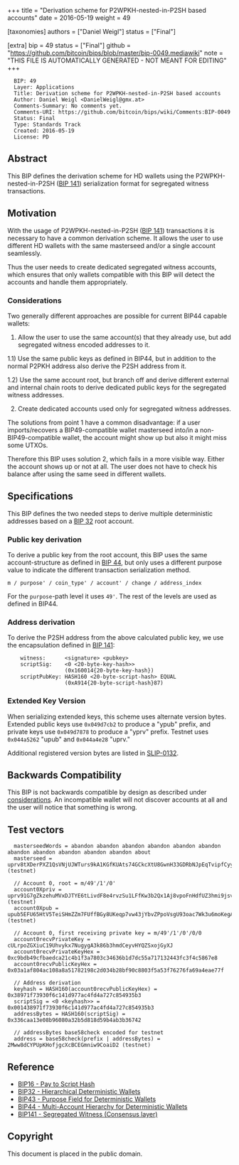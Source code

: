 
+++
title = "Derivation scheme for P2WPKH-nested-in-P2SH based accounts"
date = 2016-05-19
weight = 49

[taxonomies]
authors = ["Daniel Weigl"]
status = ["Final"]

[extra]
bip = 49
status = ["Final"]
github = "https://github.com/bitcoin/bips/blob/master/bip-0049.mediawiki"
note = "THIS FILE IS AUTOMATICALLY GENERATED - NOT MEANT FOR EDITING"
+++

```
  BIP: 49
  Layer: Applications
  Title: Derivation scheme for P2WPKH-nested-in-P2SH based accounts
  Author: Daniel Weigl <DanielWeigl@gmx.at>
  Comments-Summary: No comments yet.
  Comments-URI: https://github.com/bitcoin/bips/wiki/Comments:BIP-0049
  Status: Final
  Type: Standards Track
  Created: 2016-05-19
  License: PD
```

<h2>Abstract</h2>


This BIP defines the derivation scheme for HD wallets using the P2WPKH-nested-in-P2SH (<a href="/141" target="_blank">BIP 141</a>) serialization format for segregated witness transactions.

<h2>Motivation</h2>


With the usage of P2WPKH-nested-in-P2SH (<a href="/141" target="_blank">BIP 141</a>) transactions it is necessary to have a common derivation scheme.
It allows the user to use different HD wallets with the same masterseed and/or a single account seamlessly.

Thus the user needs to create dedicated segregated witness accounts, which ensures that only wallets compatible with this BIP
will detect the accounts and handle them appropriately.

<h3>Considerations</h3>

Two generally different approaches are possible for current BIP44 capable wallets:

1) Allow the user to use the same account(s) that they already use, but add segregated witness encoded addresses to it.

1.1) Use the same public keys as defined in BIP44, but in addition to the normal P2PKH address also derive the P2SH address from it.

1.2) Use the same account root, but branch off and derive different external and internal chain roots to derive dedicated public keys for the segregated witness addresses.

2) Create dedicated accounts used only for segregated witness addresses.

The solutions from point 1 have a common disadvantage: if a user imports/recovers a BIP49-compatible wallet masterseed into/in a non-BIP49-compatible wallet, the account might show up but also it might miss some UTXOs.

Therefore this BIP uses solution 2, which fails in a more visible way. Either the account shows up or not at all. The user does not have to check his balance after using the same seed in different wallets.


<h2>Specifications</h2>


This BIP defines the two needed steps to derive multiple deterministic addresses based on a <a href="/32" target="_blank">BIP 32</a> root account.

<h3>Public key derivation</h3>


To derive a public key from the root account, this BIP uses the same account-structure as defined in
<a href="/44" target="_blank">BIP 44</a>, but only uses a different purpose value to indicate the different transaction
serialization method.

```
m / purpose' / coin_type' / account' / change / address_index
```

For the `purpose`-path level it uses `49'`. The rest of the levels are used as defined in BIP44.


<h3>Address derivation</h3>


To derive the P2SH address from the above calculated public key, we use the encapsulation defined in <a href="/141" target="_blank">BIP 141</a>:

```
    witness:      <signature> <pubkey>
    scriptSig:    <0 <20-byte-key-hash>>
                  (0x160014{20-byte-key-hash})
    scriptPubKey: HASH160 <20-byte-script-hash> EQUAL
                  (0xA914{20-byte-script-hash}87)
```



<h3>Extended Key Version</h3>


When serializing extended keys, this scheme uses alternate version bytes. Extended public keys use `0x049d7cb2` to produce a "ypub" prefix, and private keys use `0x049d7878` to produce a "yprv" prefix. Testnet uses `0x044a5262` "upub" and `0x044a4e28` "uprv."

Additional registered version bytes are listed in <a href="https://github.com/satoshilabs/slips/blob/master/slip-0132.md" target="_blank">SLIP-0132</a>.


<h2>Backwards Compatibility</h2>


This BIP is not backwards compatible by design as described under <a href="#considerations" target="_blank">considerations</a>. An incompatible wallet will not discover accounts at all and the user will notice that something is wrong.


<h2>Test vectors</h2>


```
  masterseedWords = abandon abandon abandon abandon abandon abandon abandon abandon abandon abandon abandon about
  masterseed = uprv8tXDerPXZ1QsVNjUJWTurs9kA1KGfKUAts74GCkcXtU8GwnH33GDRbNJpEqTvipfCyycARtQJhmdfWf8oKt41X9LL1zeD2pLsWmxEk3VAwd (testnet)

  // Account 0, root = m/49'/1'/0'
  account0Xpriv = uprv91G7gZkzehuMVxDJTYE6tLivdF8e4rvzSu1LFfKw3b2Qx1Aj8vpoFnHdfUZ3hmi9jsvPifmZ24RTN2KhwB8BfMLTVqaBReibyaFFcTP1s9n (testnet)
  account0Xpub = upub5EFU65HtV5TeiSHmZZm7FUffBGy8UKeqp7vw43jYbvZPpoVsgU93oac7Wk3u6moKegAEWtGNF8DehrnHtv21XXEMYRUocHqguyjknFHYfgY (testnet)

  // Account 0, first receiving private key = m/49'/1'/0'/0/0
  account0recvPrivateKey = cULrpoZGXiuC19Uhvykx7NugygA3k86b3hmdCeyvHYQZSxojGyXJ
  account0recvPrivateKeyHex = 0xc9bdb49cfbaedca21c4b1f3a7803c34636b1d7dc55a717132443fc3f4c5867e8
  account0recvPublicKeyHex = 0x03a1af804ac108a8a51782198c2d034b28bf90c8803f5a53f76276fa69a4eae77f

  // Address derivation
  keyhash = HASH160(account0recvPublicKeyHex) = 0x38971f73930f6c141d977ac4fd4a727c854935b3
  scriptSig = <0 <keyhash>> = 0x001438971f73930f6c141d977ac4fd4a727c854935b3
  addressBytes = HASH160(scriptSig) = 0x336caa13e08b96080a32b5d818d59b4ab3b36742

  // addressBytes base58check encoded for testnet
  address = base58check(prefix | addressBytes) = 2Mww8dCYPUpKHofjgcXcBCEGmniw9CoaiD2 (testnet)
```


<h2>Reference</h2>


*  <a href="/16" target="_blank">BIP16 - Pay to Script Hash</a>
*  <a href="/32" target="_blank">BIP32 - Hierarchical Deterministic Wallets</a>
*  <a href="/43" target="_blank">BIP43 - Purpose Field for Deterministic Wallets</a>
*  <a href="/44" target="_blank">BIP44 - Multi-Account Hierarchy for Deterministic Wallets</a>
*  <a href="/141" target="_blank">BIP141 - Segregated Witness (Consensus layer)</a>


<h2> Copyright </h2>


This document is placed in the public domain.
